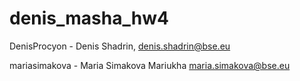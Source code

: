 # denis_masha_hw4

DenisProcyon - Denis Shadrin, denis.shadrin@bse.eu

mariasimakova - Maria Simakova Mariukha maria.simakova@bse.eu
